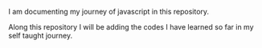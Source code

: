 I am documenting my journey of javascript in this repository.

Along this repository I will be adding the codes I have learned so far in my self taught journey.
